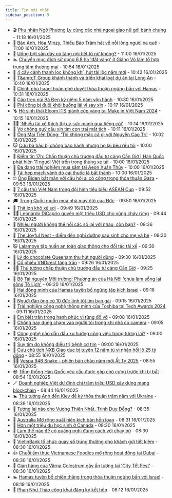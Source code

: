 ```yaml
---
title: Tim mới nhất
sidebar_position: 9
---
```


<!-- vnexpress-tin-moi-nhat:START -->
- 🎬 [Phu nhân Ngô Phương Ly cùng các nhà ngoại giao nữ gói bánh chưng](https://vnexpress.net/phu-nhan-ngo-phuong-ly-cung-cac-nha-ngoai-giao-nu-goi-banh-chung-4839895.html) - 11:18 16/01/2025
- 🐎 [Bảo Anh, Hòa Minzy, Thiều Bảo Trâm hát về nỗi lòng người xa quê](https://vnexpress.net/bao-anh-hoa-minzy-thieu-bao-tram-hat-ve-noi-long-nguoi-xa-que-4839906.html) - 11:00 16/01/2025
- 🦍 [Uống bột sắn dây có tăng nội tiết tố nữ không?](https://vnexpress.net/uong-bot-san-day-co-tang-noi-tiet-to-nu-khong-4839879.html) - 11:00 16/01/2025
- 🏊 [Chuyển mục đích sử dụng 6,8 ha &#39;đất vàng&#39; ở Giảng Võ làm tổ hợp trung tâm thương mại](https://vnexpress.net/chuyen-muc-dich-su-dung-6-8-ha-dat-vang-o-giang-vo-lam-to-hop-trung-tam-thuong-mai-4839899.html) - 10:54 16/01/2025
- 🎊 [4 cây cảnh thanh lọc không khí, hút tài lộc năm mới](https://vnexpress.net/4-cay-canh-thanh-loc-khong-khi-hut-tai-loc-nam-moi-4839737.html) - 10:42 16/01/2025
- 🎃 [T&amp;amp;T Group khánh thành và triển khai loạt dự án tại Long An](https://vnexpress.net/t-t-group-khanh-thanh-va-trien-khai-loat-du-an-tai-long-an-4839903.html) - 10:40 16/01/2025
- 🧰 [Chính phủ Israel hoãn phê duyệt thỏa thuận ngừng bắn với Hamas](https://vnexpress.net/chinh-phu-israel-hoan-phe-duyet-thoa-thuan-ngung-ban-voi-hamas-4839870.html) - 10:31 16/01/2025
- 🔭 [Cáp treo núi Bà Đen kỷ niệm 5 năm vận hành](https://vnexpress.net/cap-treo-nui-ba-den-ky-niem-5-nam-van-hanh-4839885.html) - 10:30 16/01/2025
- 🫶 [Phi công bị đuổi khỏi buồng lái vì say xỉn](https://vnexpress.net/phi-cong-bi-duoi-khoi-buong-lai-vi-say-xin-4839856.html) - 10:17 16/01/2025
- 🪜 [Hệ sinh thái Elcom ITS giành cúp vàng tại Make in Việt Nam 2024](https://vnexpress.net/he-sinh-thai-elcom-its-gianh-cup-vang-tai-make-in-viet-nam-2024-4839869.html) - 10:15 16/01/2025
- 👨‍🏫 [&#39;Nhiều tài xế thích thị uy sức mạnh qua tiếng còi&#39;](https://vnexpress.net/nhieu-tai-xe-thich-thi-uy-suc-manh-qua-tieng-coi-4839779.html) - 10:14 16/01/2025
- 🎊 [Vợ chồng quỳ cầu xin tìm con trai mất tích](https://vnexpress.net/vo-chong-quy-cau-xin-tim-con-trai-mat-tich-4839800.html) - 10:11 16/01/2025
- 🎊 [Ông Mai Tiến Dũng: &#39;Tôi không mặc cả gì với Nguyễn Cao Trí&#39;](https://vnexpress.net/ong-mai-tien-dung-toi-khong-mac-ca-gi-voi-nguyen-cao-tri-4839868.html) - 10:02 16/01/2025
- 😺 [Cứu bà bầu bị chồng bạo hành nhưng họ lại bêu rếu tôi](https://vnexpress.net/cuu-ba-bau-bi-chong-bao-hanh-nhung-ho-lai-beu-reu-toi-4839792.html) - 10:00 16/01/2025
- 🐘 [Điểm tin 17h: Chấp thuận chủ trương đầu tư cảng Cần Giờ | Hàn Quốc phát hiện 11 người Việt trốn trong thùng xe tải](https://vnexpress.net/diem-tin-17h-chap-thuan-chu-truong-dau-tu-cang-can-gio-han-quoc-phat-hien-11-nguoi-viet-tron-trong-thung-xe-tai-4839891.html) - 10:00 16/01/2025
- 🌁 [Đa dạng trải nghiệm mua sắm tại Aeon Xuân Thủy](https://vnexpress.net/da-dang-trai-nghiem-mua-sam-tai-aeon-xuan-thuy-4839833.html) - 10:00 16/01/2025
- 🐲 [Tái hẹp mạch vành do cai thuốc lá bất thành](https://vnexpress.net/tai-hep-mach-vanh-do-cai-thuoc-la-bat-thanh-4839780.html) - 10:00 16/01/2025
- 🤓 [Ông Biden bất mãn với câu hỏi ai có công trong thỏa thuận Gaza](https://vnexpress.net/ong-biden-bat-man-voi-cau-hoi-ai-co-cong-trong-thoa-thuan-gaza-4839660.html) - 09:53 16/01/2025
- 💪 [7 cầu thủ Việt Nam trong đội hình tiêu biểu ASEAN Cup](https://vnexpress.net/7-cau-thu-viet-nam-trong-doi-hinh-tieu-bieu-asean-cup-4839872.html) - 09:52 16/01/2025
- 🎓 [Trung Quốc muốn mua nhà máy ôtô của Đức](https://vnexpress.net/trung-quoc-muon-mua-nha-may-oto-cua-duc-4839849.html) - 09:50 16/01/2025
- 🫣 [Thịt lợn khô xé sợi](https://vnexpress.net/thit-lon-kho-xe-soi-4839864.html) - 09:49 16/01/2025
- 🧑‍💻 [Leonardo DiCaprio quyên một triệu USD cho vùng cháy rừng](https://vnexpress.net/leonardo-dicaprio-quyen-mot-trieu-usd-cho-vung-chay-rung-4839644.html) - 09:44 16/01/2025
- 🐲 [Nhiều người không thể nối các số lại với nhau, còn bạn?](https://vnexpress.net/nhieu-nguoi-khong-the-noi-cac-so-lai-voi-nhau-con-ban-4838586.html) - 09:36 16/01/2025
- 🌝 [The Joyful Nest - điểm đến nghỉ dưỡng sau sinh cho mẹ và bé](https://vnexpress.net/the-joyful-nest-diem-den-nghi-duong-sau-sinh-cho-me-va-be-4839494.html) - 09:30 16/01/2025
- 😺 [Lalamove tập huấn an toàn giao thông cho đối tác tài xế](https://vnexpress.net/lalamove-tap-huan-an-toan-giao-thong-cho-doi-tac-tai-xe-4839364.html) - 09:30 16/01/2025
- 🐎 [Lý do chocolate Queenam thu hút người dùng](https://vnexpress.net/ly-do-chocolate-queenam-thu-hut-nguoi-dung-4839245.html) - 09:30 16/01/2025
- 🎡 [Cổ phiếu VNDirect tăng trần](https://vnexpress.net/chung-khoan-hom-nay-16-1-co-phieu-vndirect-tang-tran-4839841.html) - 09:26 16/01/2025
- 👨‍🏫 [Thủ tướng chấp thuận chủ trương đầu tư cảng Cần Giờ](https://vnexpress.net/thu-tuong-chap-thuan-chu-truong-dau-tu-cang-can-gio-4839857.html) - 09:25 16/01/2025
- 🦆 [Bộ Tài nguyên Môi trường: Phương án của Hà Nội &#39;chưa làm sống lại sông Tô Lịch&#39;](https://vnexpress.net/bo-tai-nguyen-moi-truong-phuong-an-cua-ha-noi-chua-lam-song-lai-song-to-lich-4839720.html) - 09:20 16/01/2025
- 🚦 [Hai đồng minh của Hamas tuyên bố ngừng tập kích Israel](https://vnexpress.net/hai-dong-minh-cua-hamas-tuyen-bo-ngung-tap-kich-israel-4839781.html) - 09:16 16/01/2025
- 💫 [Người đàn ông có 10 đức tính tốt tìm bạn gái](https://vnexpress.net/nguoi-dan-ong-co-10-duc-tinh-tot-tim-ban-gai-4839804.html) - 09:15 16/01/2025
- 🎉 [Trải nghiệm công nghệ thông minh của Toshiba tại Tech Awards 2024](https://vnexpress.net/trai-nghiem-cong-nghe-thong-minh-cua-toshiba-tai-tech-awards-2024-4839816.html) - 09:11 16/01/2025
- 🌋 [Em biết trân trọng hạnh phúc vì từng đổ vỡ](https://vnexpress.net/em-biet-tran-trong-hanh-phuc-vi-tung-do-vo-4839802.html) - 09:08 16/01/2025
- 🤖 [Chồng hay đụng chạm vào người tôi trong khi nhà có camera](https://vnexpress.net/chong-hay-dung-cham-vao-nguoi-toi-trong-khi-nha-co-camera-4839703.html) - 09:05 16/01/2025
- 🦏 [Công nghệ nào dẫn đầu xu hướng công việc trong tương lai?](https://vnexpress.net/cong-nghe-nao-dan-dau-xu-huong-cong-viec-trong-tuong-lai-4839845.html) - 09:00 16/01/2025
- 🦩 [Suy tim do không điều trị bệnh cơ tim](https://vnexpress.net/suy-tim-do-khong-dieu-tri-benh-co-tim-4839813.html) - 09:00 16/01/2025
- 👺 [Cựu chủ tịch NXB Giáo dục bị tuyên 12 năm tù vì nhận hối lộ 25 tỷ đồng](https://vnexpress.net/cuu-chu-tich-nxb-giao-duc-bi-tuyen-12-nam-tu-vi-nhan-hoi-lo-25-ty-dong-4839784.html) - 08:55 16/01/2025
- 🧑‍🏫 [Vespa 946 Snake - phiên bản chào năm mới Ất Tỵ 2025](https://vnexpress.net/vespa-946-snake-phien-ban-chao-nam-moi-at-ty-2025-4839583.html) - 08:55 16/01/2025
- 😎 [Tổng thống Hàn Quốc yêu cầu được gặp chó cưng trước khi bị bắt](https://vnexpress.net/tong-thong-han-quoc-yeu-cau-duoc-gap-cho-cung-truoc-khi-bi-bat-4839788.html) - 08:54 16/01/2025
- 🪄 [Doanh nghiệp Việt dự định chi trăm triệu USD xây dựng mạng blockchain](https://vnexpress.net/doanh-nghiep-viet-du-dinh-chi-tram-trieu-usd-xay-dung-mang-blockchain-4839755.html) - 08:44 16/01/2025
- 🏊 [Thủ tướng Anh đến Kiev để ký thỏa thuận trăm năm với Ukraine](https://vnexpress.net/thu-tuong-anh-den-kiev-de-ky-thoa-thuan-tram-nam-voi-ukraine-4839774.html) - 08:39 16/01/2025
- 💃 [Tương lai nào cho Vương Thiên Nhất, Trịnh Duy Đồng?](https://vnexpress.net/tuong-lai-nao-cho-vuong-thien-nhat-trinh-duy-dong-4838964.html) - 08:35 16/01/2025
- 🦆 [Australia Mở rộng xuất hiện kịch bản hỗn loạn](https://vnexpress.net/australia-mo-rong-xuat-hien-kich-ban-hon-loan-4839806.html) - 08:31 16/01/2025
- 🎊 [Hơn một triệu du học sinh ở Canada](https://vnexpress.net/hon-mot-trieu-du-hoc-sinh-o-canada-4839661.html) - 08:30 16/01/2025
- 👺 [Làm thế nào để có quãng nghỉ đúng cách với chạy bộ](https://vnexpress.net/lam-the-nao-de-co-quang-nghi-dung-cach-voi-chay-bo-4839668.html) - 08:30 16/01/2025
- 🎡 [VietinBank tổ chức quay số trúng thưởng cho khách gửi tiết kiệm](https://vnexpress.net/vietinbank-to-chuc-quay-so-trung-thuong-cho-khach-gui-tiet-kiem-4839809.html) - 08:30 16/01/2025
- 👍 [Chuỗi ẩm thực Vietnamese Foodies mở rộng hoạt động tại Dubai](https://vnexpress.net/chuoi-am-thuc-vietnamese-foodies-mo-rong-hoat-dong-tai-dubai-4839484.html) - 08:30 16/01/2025
- 🐎 [Gian hàng của Värna Colostrum gây ấn tượng tại &#39;City Tết Fest&#39;](https://vnexpress.net/gian-hang-cua-v-rna-colostrum-gay-an-tuong-tai-city-tet-fest-4838444.html) - 08:30 16/01/2025
- 🏊 [Hamas tuyên bố chiến thắng trong thỏa thuận ngừng bắn với Israel](https://vnexpress.net/hamas-tuyen-bo-chien-thang-trong-thoa-thuan-ngung-ban-voi-israel-4839743.html) - 08:19 16/01/2025
- 🦩 [Phan Như Thảo công khai đăng ký kết hôn](https://vnexpress.net/phan-nhu-thao-cong-khai-dang-ky-ket-hon-4839751.html) - 08:12 16/01/2025<!-- vnexpress-tin-moi-nhat:END -->
